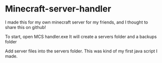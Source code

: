 # Minecraft-server-handler
I made this for my own minecraft server for my friends, and I thought to share this on github!

To start, open MCS handler.exe
It will create a servers folder and a backups folder

Add server files into the servers folder.
This was kind of my first java script I made.
